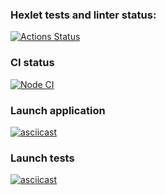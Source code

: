 ### Hexlet tests and linter status:
[![Actions Status](https://github.com/dim2k2006/frontend-testing-react-project-lvl2/workflows/hexlet-check/badge.svg)](https://github.com/dim2k2006/frontend-testing-react-project-lvl2/actions)

### CI status
[![Node CI](https://github.com/dim2k2006/frontend-testing-react-project-lvl2/actions/workflows/nodejs.yml/badge.svg)](https://github.com/dim2k2006/frontend-testing-react-project-lvl2/actions/workflows/nodejs.yml)

### Launch application
[![asciicast](https://asciinema.org/a/9SGeqpK6kQvwfBGY9W3AExq17.svg)](https://asciinema.org/a/9SGeqpK6kQvwfBGY9W3AExq17)

### Launch tests
[![asciicast](https://asciinema.org/a/8y08R7Yu0upMo6LOClo1h1Lq3.svg)](https://asciinema.org/a/8y08R7Yu0upMo6LOClo1h1Lq3)